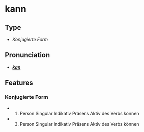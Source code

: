 # kann
## Type
- _Konjugierte Form_
## Pronunciation
- **_[kan](https://commons.wikimedia.org/wiki/File:De-kann.ogg)_**
## Features
### Konjugierte Form
- 1. Person Singular Indikativ Präsens Aktiv des Verbs können
- 3. Person Singular Indikativ Präsens Aktiv des Verbs können
